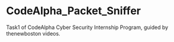 # CodeAlpha_Packet_Sniffer
Task1 of CodeAlpha Cyber Security Internship Program, guided by thenewboston videos.
